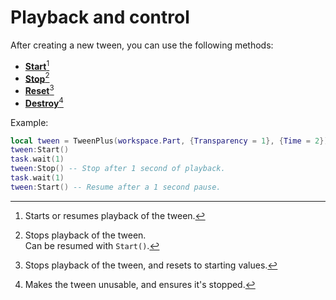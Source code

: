 # Playback and control

After creating a new tween, you can use the following methods:

* [**Start**](#user-content-fn-1)[^1]
* [**Stop**](#user-content-fn-2)[^2]
* [**Reset**](#user-content-fn-3)[^3]
* [**Destroy**](#user-content-fn-4)[^4]



Example:

```lua
local tween = TweenPlus(workspace.Part, {Transparency = 1}, {Time = 2})
tween:Start()
task.wait(1)
tween:Stop() -- Stop after 1 second of playback.
task.wait(1)
tween:Start() -- Resume after a 1 second pause.
```



[^1]: Starts or resumes playback of the tween.

[^2]: Stops playback of the tween.\
    Can be resumed with `Start()`.

[^3]: Stops playback of the tween, and resets to starting values.

[^4]: Makes the tween unusable, and ensures it's stopped.
